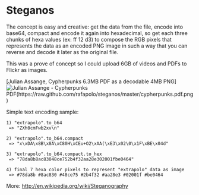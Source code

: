 Steganos
=======

The concept is easy and creative: get the data from the file, encode into base64, compact and encode it again into hexadecimal, so get each three chunks of hexa values (ex: ff 12 d3) to compose the RGB pixels that represents the data as an encoded PNG image in such a way that you can reverse and decode it later as the original file.

This was a prove of concept so I could upload 6GB of videos and PDFs to Flickr as images.

[Julian Assange, Cypherpunks 6.3MB PDF as a decodable 4MB PNG]
![Julian Assange - Cypherpunks PDF(https://raw.github.com/rafapolo/steganos/master/cypherpunks.pdf.png)](https://raw.github.com/rafapolo/steganos/master/output-sample.jpg)

Simple text encoding sample:

```
1) "extrapolo".to_b64
 => "ZXh0cmFwb2xv\n" 
 
2) "extrapolo".to_b64.compact
 => "x\xDA\x8B\x8A\xC80H\xCEu+O2\xAA(\xE3\x02\0\x1F\xBE\x04d" 
 
3) "extrapolo".to_b64.compact.to_hex
 => "78da8b8ac83048ce752b4f32aa28e302001fbe0464" 
 
4) final 7 hexa color pixels to represent "extrapolo" data as image
 => #78da8b #8ac830 #48ce75 #2b4f32 #aa28e3 #02001f #be0464
```

More: http://en.wikipedia.org/wiki/Steganography

